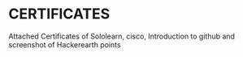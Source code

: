 # CERTIFICATES
Attached Certificates of Sololearn, cisco, Introduction to github and screenshot of Hackerearth points
